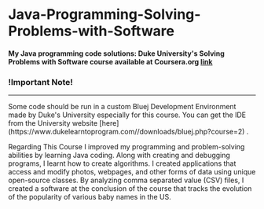 # Java-Programming-Solving-Problems-with-Software

#### My Java programming code solutions: Duke University's Solving Problems with Software course available at Coursera.org [link](https://www.coursera.org/learn/java-programming)

### !Important Note!
<hr>
Some code should be run in a custom Bluej Development Environment made by Duke's University especially for this course. You can get the IDE from the University website [here](https://www.dukelearntoprogram.com//downloads/bluej.php?course=2) .
<br>

Regarding This Course
I improved my programming and problem-solving abilities by learning Java coding. Along with creating and debugging programs, I learnt how to create algorithms. I created applications that access and modify photos, webpages, and other forms of data using unique open-source classes. By analyzing comma separated value (CSV) files, I created a software at the conclusion of the course that tracks the evolution of the popularity of various baby names in the US.

